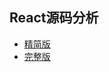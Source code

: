 ## React源码分析

- [精简版](https://github.com/lanjingling0510/blog/issues/1)
- [完整版](https://icepy.gitbooks.io/react/content/di_yi_zhang_ff1a_mu_lu_yi_ji_wen_jian_fen_xi.html)
